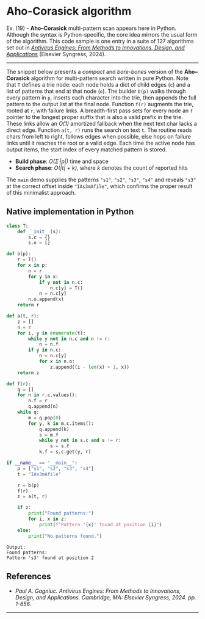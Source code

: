 # Aho-Corasick algorithm

Ex. (19) - <strong>Aho–Corasick</strong> multi-pattern scan appears here in Python. Although the syntax is Python-specific, the core idea mirrors the usual form of the algorithm. This code sample is one entry in a suite of 127 algorithms set out in <i>[Antivirus Engines: From Methods to Innovations, Design, and Applications](https://github.com/Gagniuc/Antivirus-Engines)</i> (Elsevier Syngress, 2024).

***

The snippet below presents a <i>compact</i> and <i>bare-bones</i> version of the <strong>Aho–Corasick</strong> algorithm for multi-pattern search written in pure Python. Note that <code>T</code> defines a trie node: each node holds a dict of child edges (<code>c</code>) and a list of patterns that end at that node (<code>o</code>). The builder <code>b(p)</code> walks through every pattern in <code>p</code>, inserts each character into the trie, then appends the full pattern to the output list at the final node. Function <code>f(r)</code> augments the trie, rooted at <code>r</code>, with failure links. A breadth-first pass sets for every node an <code>f</code> pointer to the longest proper suffix that is also a valid prefix in the trie. These links allow an <i>O(1)</i> amortized fallback when the next text char lacks a direct edge. Function <code>a(t, r)</code> runs the search on text <code>t</code>. The routine reads chars from left to right, follows edges when possible, else hops on failure links until it reaches the root or a valid edge. Each time the active node has output items, the start index of every matched pattern is stored. <ul> <li><b>Build phase</b>: <i>O(Σ |p|)</i> time and space</li> <li><b>Search phase</b>: <i>O(|t| + k)</i>, where <i>k</i> denotes the count of reported hits</li> </ul>
The <code>main</code> demo supplies the patterns <code>"s1"</code>, <code>"s2"</code>, <code>"s3"</code>, <code>"s4"</code> and reveals <code>"s3"</code> at the correct offset inside <code>"IAs3mAfile"</code>, which confirms the proper result of this minimalist approach.

## Native implementation in Python

```python
class T:
    def __init__(s):
        s.c = {}
        s.o = []

def b(p):
    r = T()
    for x in p:
        n = r
        for y in x:
            if y not in n.c:
                n.c[y] = T()
            n = n.c[y]
        n.o.append(x)
    return r

def a(t, r):
    z = []
    n = r
    for i, y in enumerate(t):
        while y not in n.c and n != r:
            n = n.f
        if y in n.c:
            n = n.c[y]
            for x in n.o:
                z.append((i - len(x) + 1, x))
    return z

def f(r):
    q = []
    for n in r.c.values():
        n.f = r
        q.append(n)
    while q:
        m = q.pop(0)
        for y, k in m.c.items():
            q.append(k)
            s = m.f
            while y not in s.c and s != r:
                s = s.f
            k.f = s.c.get(y, r)

if __name__ == "__main__":
    p = ["s1", "s2", "s3", "s4"]
    t = "IAs3mAfile"

    r = b(p)
    f(r)
    z = a(t, r)

    if z:
        print("Found patterns:")
        for i, x in z:
            print(f"Pattern '{x}' found at position {i}")
    else:
        print("No patterns found.")
``` 

```text
Output:
Found patterns:
Pattern 's3' found at position 2
```

## References

- <i>Paul A. Gagniuc. Antivirus Engines: From Methods to Innovations, Design, and Applications. Cambridge, MA: Elsevier Syngress, 2024. pp. 1-656.</i>

***
